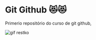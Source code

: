 # **Git Github** 😻😻
 Primerio repositório do curso de git github,


 
![gif restko](https://github.com/user-attachments/assets/0edc532b-c2ed-49ab-bf2e-9c7f7aee39bc)


